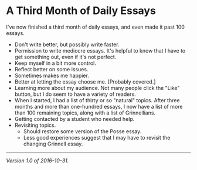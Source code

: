 A Third Month of Daily Essays
=============================

I've now finished a third month of daily essays, and even made it past
100 essays.

* Don't write better, but possibly write faster.
* Permission to write mediocre essays.  It's helpful to know that I
  have to get something out, even if it's not perfect.
* Keep myself in a bit more control.
* Reflect better on some issues.
* Sometimes makes me happier.
* Better at letting the essay choose me. [Probably covered.]
* Learning more about my audience.  Not many people click the "Like" button,
  but I do seem to have a variety of readers.
* When I started, I had a list of thirty or so "natural" topics.  After
  three months and more than one-hundred essays, I now have a list of 
  more than 100 remaining topics, along with a list of Grinnellians.
* Getting contacted by a student who needed help.
* Revisiting topics.
    * Should restore some version of the Posse essay.
    * Less good experiences suggest that I may have to revisit the
      changing Grinnell essay.

---

*Version 1.0 of 2016-10-31.*
